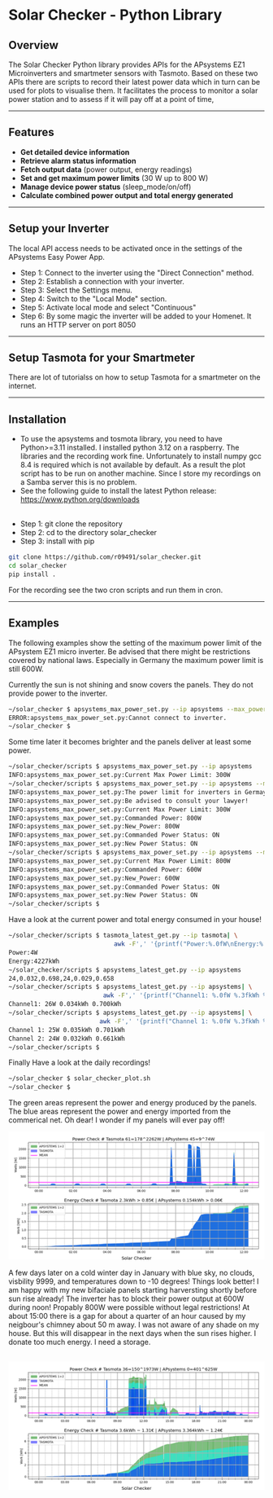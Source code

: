 # Solar Checker -  Python Library

## Overview

The Solar Checker Python library provides APIs for the APsystems EZ1
Microinverters and smartmeter sensors with Tasmoto. Based on these two
APIs there are scripts to record their latest power data which in turn
can be used for plots to visualise them. It facilitates the process to
monitor a solar power station and to assess if it will pay off at a
point of time,

---

## Features

- **Get detailed device information**
- **Retrieve alarm status information**
- **Fetch output data** (power output, energy readings)
- **Set and get maximum power limits** (30 W up to 800 W)
- **Manage device power status** (sleep_mode/on/off)
- **Calculate combined power output and total energy generated**


---

## Setup your Inverter

The local API access needs to be activated once in the settings of the APsystems Easy Power App. 
<ul>
<li>Step 1: Connect to the inverter using the "Direct Connection" method.</li>
<li>Step 2: Establish a connection with your inverter.</li>
<li>Step 3: Select the Settings menu.</li>
<li>Step 4: Switch to the "Local Mode" section.</li>
<li>Step 5: Activate local mode and select "Continuous"</li>
<li>Step 6: By some magic the inverter will be added to your Homenet. It runs an HTTP server on port 8050</li>
</ul>

---

## Setup Tasmota for your Smartmeter

There are lot of tutorialss on how to setup Tasmota for a smartmeter
on the internet.

---

## Installation

- To use the apsystems and tosmota library, you need to have
  Python>=3.11 installed. I installed python 3.12 on a raspberry. The
  libraries and the recording work fine. Unfortunately to install
  numpy gcc 8.4 is required which is not available by default. As a
  result the plot script has to be run on another machine. Since I
  store my recordings on a Samba server this is no problem.
- See the following guide to install the latest Python release:
  <https://www.python.org/downloads> <br><br>

<ul>
<li>Step 1: git clone the repository</li>
<li>Step 2: cd to the directory solar_checker</li>
<li>Step 3: install with pip</li>
</ul>

```bash
git clone https://github.com/r09491/solar_checker.git
cd solar_checker
pip install .
```

For the recording see the two cron scripts and run them in cron.

---

## Examples

The following examples show the setting of the maximum power limit of
the APsystem EZ1 micro inverter. Be advised that there might be
restrictions covered by national laws. Especially in Germany the
maximum power limit is still 600W.

Currently the sun is not shining and snow covers the panels. They do
not provide power to the inverter.

```bash
~/solar_checker $ apsystems_max_power_set.py --ip apsystems --max_power 799
ERROR:apsystems_max_power_set.py:Cannot connect to inverter.
~/solar_checker $
```

Some time later it becomes brighter and the panels deliver at least some
power.

```bash
~/solar_checker/scripts $ apsystems_max_power_set.py --ip apsystems
INFO:apsystems_max_power_set.py:Current Max Power Limit: 300W
~/solar_checker/scripts $ apsystems_max_power_set.py --ip apsystems --max_power 800
INFO:apsystems_max_power_set.py:The power limit for inverters in Germay is 600W.
INFO:apsystems_max_power_set.py:Be advised to consult your lawyer!
INFO:apsystems_max_power_set.py:Current Max Power Limit: 300W
INFO:apsystems_max_power_set.py:Commanded Power: 800W
INFO:apsystems_max_power_set.py:New_Power: 800W
INFO:apsystems_max_power_set.py:Commanded Power Status: ON
INFO:apsystems_max_power_set.py:New Power Status: ON
~/solar_checker/scripts $ apsystems_max_power_set.py --ip apsystems --max_power 600
INFO:apsystems_max_power_set.py:Current Max Power Limit: 800W
INFO:apsystems_max_power_set.py:Commanded Power: 600W
INFO:apsystems_max_power_set.py:New_Power: 600W
INFO:apsystems_max_power_set.py:Commanded Power Status: ON
INFO:apsystems_max_power_set.py:New Power Status: ON
~/solar_checker/scripts $
```

Have a look at the current power and total energy consumed in your house!

```bash
~/solar_checker/scripts $ tasmota_latest_get.py --ip tasmota| \
                             awk -F',' '{printf("Power:%.0fW\nEnergy:%.0fkWh\n", $2,$3)}'
Power:4W
Energy:4227kWh
~/solar_checker/scripts $ apsystems_latest_get.py --ip apsystems
24,0.032,0.698,24,0.029,0.658
~/solar_checker/scripts $ apsystems_latest_get.py --ip apsystems| \
                          awk -F',' '{printf("Channel1: %.0fW %.3fkWh %.3fkWh\n", $1, $2,$3)}'
Channel1: 26W 0.034kWh 0.700kWh
~/solar_checker/scripts $ apsystems_latest_get.py --ip apsystems| \
                         awk -F',' '{printf("Channel 1: %.0fW %.3fkWh %.3fkWh\nChannel 2: %.0fW %.3fkWh %.3fkWh\n", $1,$2,$3,$4,$5,$6)}'
Channel 1: 25W 0.035kWh 0.701kWh
Channel 2: 24W 0.032kWh 0.661kWh
~/solar_checker/scripts $
```

Finally Have a look at the daily  recordings!

```bash
~/solar_checker $ solar_checker_plot.sh
~/solar_checker $
```

The green areas represent the power and energy produced by the
panels. The blue areas represent the power and energy imported from
the commerical net. Oh dear! I wonder if my panels will ever pay off!

![alt text](images/solar_checker_poor.png)

A few days later on a cold winter day in January with blue sky, no
clouds, visbility 9999, and temperatures down to -10 degrees! Things
look better! I am happy with my new bifaciale panels starting
harversting shortly before sun rise already! The inverter has to block
their power output at 600W during noon! Propably 800W were possible
without legal restrictions!  At about 15:00 there is a gap for about a
quarter of an hour caused by my neigbour's chimney about 50 m away. I
was not aware of any shade on my house. But this will disappear in the
next days when the sun rises higher. I donate too much energy. I need
a storage.

![alt text](images/solar_checker_better.png)
---
